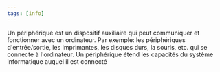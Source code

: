 ```yaml
---
tags: [info]
---
```


Un périphérique est un dispositif auxiliaire qui peut communiquer et fonctionner avec un ordinateur. Par exemple: les périphériques d'entrée/sortie, les imprimantes, les disques durs, la souris, etc. qui se connecte à l'ordinateur.
Un périphérique étend les capacités du système informatique auquel il est connecté